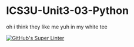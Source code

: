 # ICS3U-Unit3-03-Python
oh i think they like me yuh in my white tee

[![GitHub's Super Linter](https://github.com/Aidan-Lalonde-Novales/ICS3U-Unit3-03-Python/workflows/GitHub's%20Super%20Linter/badge.svg)](https://github.com/Aidan-Lalonde-Novales/ICS3U-Unit3-03-Python/actions)
